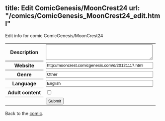 title: Edit ComicGenesis/MoonCrest24
url: "/comics/ComicGenesis_MoonCrest24_edit.html"
---
Edit info for comic ComicGenesis/MoonCrest24

<form name="comic" action="http://gaepostmail.appspot.com/comic/" method="post">
<table class="comicinfo">
<tr>
<th>Description</th><td><textarea name="description" cols="40" rows="3"></textarea></td>
</tr>
<tr>
<th>Website</th><td><input type="text" name="url" value="http://mooncrest.comicgenesis.com/d/20121117.html" size="40"/></td>
</tr>
<tr>
<th>Genre</th><td><input type="text" name="genre" value="Other" size="40"/></td>
</tr>
<tr>
<th>Language</th><td><input type="text" name="language" value="English" size="40"/></td>
</tr>
<tr>
<th>Adult content</th><td><input type="checkbox" name="adult" value="adult" /></td>
</tr>
<tr>
<th></th><td>
<input type="hidden" name="comic" value="ComicGenesis_MoonCrest24" />
<input type="submit" name="submit" value="Submit" />
</td>
</tr>
</table>
</form>

Back to the [comic](ComicGenesis_MoonCrest24.html).

